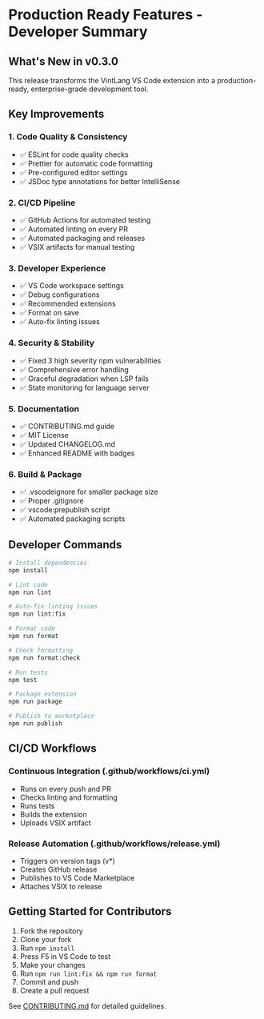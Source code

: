 # Production Ready Features - Developer Summary

## What's New in v0.3.0

This release transforms the VintLang VS Code extension into a production-ready, enterprise-grade development tool.

## Key Improvements

### 1. **Code Quality & Consistency**
- ✅ ESLint for code quality checks
- ✅ Prettier for automatic code formatting
- ✅ Pre-configured editor settings
- ✅ JSDoc type annotations for better IntelliSense

### 2. **CI/CD Pipeline**
- ✅ GitHub Actions for automated testing
- ✅ Automated linting on every PR
- ✅ Automated packaging and releases
- ✅ VSIX artifacts for manual testing

### 3. **Developer Experience**
- ✅ VS Code workspace settings
- ✅ Debug configurations
- ✅ Recommended extensions
- ✅ Format on save
- ✅ Auto-fix linting issues

### 4. **Security & Stability**
- ✅ Fixed 3 high severity npm vulnerabilities
- ✅ Comprehensive error handling
- ✅ Graceful degradation when LSP fails
- ✅ State monitoring for language server

### 5. **Documentation**
- ✅ CONTRIBUTING.md guide
- ✅ MIT License
- ✅ Updated CHANGELOG.md
- ✅ Enhanced README with badges

### 6. **Build & Package**
- ✅ .vscodeignore for smaller package size
- ✅ Proper .gitignore
- ✅ vscode:prepublish script
- ✅ Automated packaging scripts

## Developer Commands

```bash
# Install dependencies
npm install

# Lint code
npm run lint

# Auto-fix linting issues
npm run lint:fix

# Format code
npm run format

# Check formatting
npm run format:check

# Run tests
npm test

# Package extension
npm run package

# Publish to marketplace
npm run publish
```

## CI/CD Workflows

### Continuous Integration (.github/workflows/ci.yml)
- Runs on every push and PR
- Checks linting and formatting
- Runs tests
- Builds the extension
- Uploads VSIX artifact

### Release Automation (.github/workflows/release.yml)
- Triggers on version tags (v*)
- Creates GitHub release
- Publishes to VS Code Marketplace
- Attaches VSIX to release

## Getting Started for Contributors

1. Fork the repository
2. Clone your fork
3. Run `npm install`
4. Press F5 in VS Code to test
5. Make your changes
6. Run `npm run lint:fix && npm run format`
7. Commit and push
8. Create a pull request

See [CONTRIBUTING.md](./CONTRIBUTING.md) for detailed guidelines.
